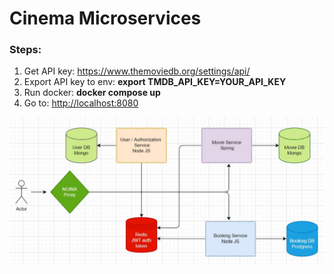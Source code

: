 # Cinema Microservices

<h3>Steps:</h3>
<ol>
    <li>Get API key: <a href="https://www.themoviedb.org/settings/api/">https://www.themoviedb.org/settings/api/</a></li>
    <li>Export API key to env: <b>export TMDB_API_KEY=YOUR_API_KEY</b></li>
    <li>Run docker: <b>docker compose up</b></li>
    <li>Go to: <a href="http://localhost:8080">http://localhost:8080</a></li>
</ol>

<img src="https://raw.githubusercontent.com/vkuzm/cinema-microservices/main/architecture.jpg" width="700">
